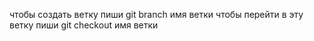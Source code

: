 чтобы создать ветку пиши git branch имя ветки
чтобы перейти в эту ветку пиши git checkout имя ветки
